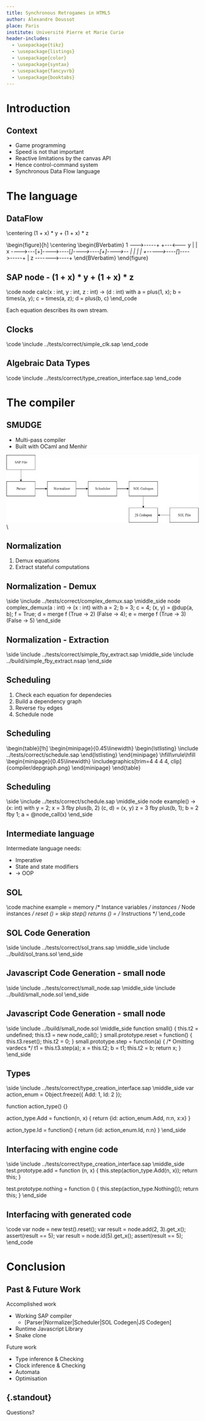 ```yaml
---
title: Synchronous Retrogames in HTML5
author: Alexandre Doussot
place: Paris
institute: Université Pierre et Marie Curie
header-includes:
  - \usepackage{tikz}
  - \usepackage{listings}
  - \usepackage{color}
  - \usepackage{syntax}
  - \usepackage{fancyvrb}
  - \usepackage{booktabs}
---
```

# Introduction

## Context
  * Game programming
  * Speed is not that important
  * Reactive limitations by the canvas API
  * Hence control-command system
  * Synchronous Data Flow language


# The language

## DataFlow


\centering
(1 + x) * y + (1 + x) * z

\begin{figure}[h]
\centering
\begin{BVerbatim}
1 --->-----+           +---<--- y
           |           |
x ---->---[+]---->----[*]---->----[+]---->--
           |                       |
           |                       |
           +----->----[*]---->-----+
                       |
         z ------->----+
\end{BVerbatim}
\end{figure}

## SAP node - (1 + x) * y + (1 + x) * z

\code
node calc(x : int, y : int, z : int)  -> (d : int) with
  a = plus(1, x);
  b = times(a, y);
  c = times(a, z);
  d = plus(b, c)
\end_code

Each equation describes its own stream.

## Clocks

\code
\include ../tests/correct/simple_clk.sap
\end_code

## Algebraic Data Types

\code
\include ../tests/correct/type_creation_interface.sap
\end_code

# The compiler

## SMUDGE

* Multi-pass compiler
* Built with OCaml and Menhir

![](compiler/passes.png)\ 

## Normalization

1. Demux equations
2. Extract stateful computations

## Normalization - Demux

\side
\include ../tests/correct/complex_demux.sap
\middle_side
node complex_demux(a : int) -> (x : int) with
  a = 2;
  b = 3;
  c = 4;
  (x, y) = @dup(a, b);
  f = True;
  d = merge f (True -> 2)
              (False -> 4);
  e = merge f (True -> 3)
              (False -> 5)
\end_side

## Normalization - Extraction

\side
\include ../tests/correct/simple_fby_extract.sap
\middle_side
\include ../build/simple_fby_extract.nsap
\end_side

## Scheduling

1. Check each equation for dependecies
2. Build a dependency graph
3. Reverse `fby` edges
4. Schedule node

## Scheduling

\begin{table}[!h]
\begin{minipage}{0.45\linewidth}
\begin{lstlisting}
\include ../tests/correct/schedule.sap
\end{lstlisting}
\end{minipage}
\hfill\vrule\hfill
\begin{minipage}{0.45\linewidth}
  \includegraphics[trim=4 4 4 4, clip]{compiler/depgraph.png}
\end{minipage}
\end{table}

## Scheduling

\side
\include ../tests/correct/schedule.sap
\middle_side
node example() -> (x: int) with
  y = 2;
  x = 3 fby plus(b, 2)
  (c, d) = (x, y)
  z = 3 fby plus(b, 1);
  b = 2 fby 1;
  a = @node_call(x)
\end_side

## Intermediate language

Intermediate language needs:

  * Imperative
  * State and state modifiers
  * → OOP

## SOL

\code
machine example =
  memory /* Instance variables */
  instances /* Node instances */
  reset () = skip
  step() returns () =
    /* Instructions */
\end_code

## SOL Code Generation

\side
\include ../tests/correct/sol_trans.sap
\middle_side
\include ../build/sol_trans.sol
\end_side

## Javascript Code Generation - small node

\side
\include ../tests/correct/small_node.sap
\middle_side
\include ../build/small_node.sol
\end_side

## Javascript Code Generation - small node

\side
\include ../build/small_node.sol
\middle_side
function small() {
  this.t2 = undefined;
  this.t3 = new node_call();
}
small.prototype.reset = function() {
  this.t3.reset();
  this.t2 = 0;
}
small.prototype.step = function(a) {
  /* Omitting vardecs */
  t1 = this.t3.step(a);
  x = this.t2;
  b = t1;
  this.t2 = b;
  return x;
}
\end_side

## Types
\side
\include ../tests/correct/type_creation_interface.sap
\middle_side
var action_enum = Object.freeze({
  Add: 1,
  Id: 2
});

function action_type() {}

action_type.Add = function(n, x) {
  return {id: action_enum.Add, n:n, x:x}
}

action_type.Id = function() {
  return {id: action_enum.Id, n:n}
}
\end_side

## Interfacing with engine code

\side
\include ../tests/correct/type_creation_interface.sap
\middle_side
test.prototype.add = function (n, x) {
   this.step(action_type.Add(n, x));
   return this;
 }

test.prototype.nothing = function () {
  this.step(action_type.Nothing());
  return this;
}
\end_side

## Interfacing with generated code

\code
var node = new test().reset();
var result = node.add(2, 3).get_x();
assert(result == 5);
var result = node.id(5).get_x();
assert(result == 5);
\end_code

# Conclusion

## Past & Future Work

Accomplished work

* Working SAP compiler
    + [Parser|Normalizer|Scheduler|SOL Codegen|JS Codegen]
* Runtime Javascript Library
* Snake clone

Future work

* Type inference & Checking
* Clock inference & Checking
* Automata
* Optimisation

## {.standout}

Questions?